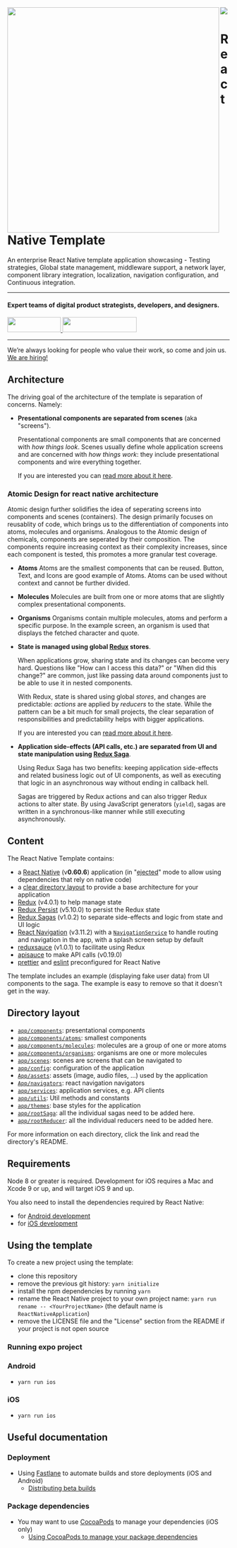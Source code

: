 <img align="left" src="https://github.com/wednesday-solutions/react-native-template/blob/master/react_native_template_github.svg" width="480" height="510" />

<div>
  <a href="https://www.wednesday.is?utm_source=gthb&utm_medium=repo&utm_campaign=serverless" align="left" style="margin-left: 0;">
    <img src="https://uploads-ssl.webflow.com/5ee36ce1473112550f1e1739/5f5879492fafecdb3e5b0e75_wednesday_logo.svg">
  </a>
  <p>
    <h1 align="left">React Native Template
    </h1>
  </p>

  <p>
An enterprise React Native template application showcasing - Testing strategies, Global state management, middleware support, a network layer, component library integration, localization, navigation configuration, and Continuous integration.
  </p>

---

  <p>
    <h4>
      Expert teams of digital product strategists, developers, and designers.
    </h4>
  </p>

  <div>
    <a href="https://www.wednesday.is/contact-us?utm_source=gthb&utm_medium=repo&utm_campaign=serverless" target="_blank">
      <img src="https://uploads-ssl.webflow.com/5ee36ce1473112550f1e1739/5f6ae88b9005f9ed382fb2a5_button_get_in_touch.svg" width="121" height="34">
    </a>
    <a href="https://github.com/wednesday-solutions/" target="_blank">
      <img src="https://uploads-ssl.webflow.com/5ee36ce1473112550f1e1739/5f6ae88bb1958c3253756c39_button_follow_on_github.svg" width="168" height="34">
    </a>
  </div>

---

<span>We’re always looking for people who value their work, so come and join us. <a href="https://www.wednesday.is/hiring">We are hiring!</a></span>

</div>

## Architecture

The driving goal of the architecture of the template is separation of concerns. Namely:

-   **Presentational components are separated from scenes** (aka "screens").

    Presentational components are small components that are concerned with _how things look_. Scenes usually define whole application screens and are concerned with _how things work_: they include presentational components and wire everything together.

    If you are interested you can [read more about it here](https://medium.com/@dan_abramov/smart-and-dumb-components-7ca2f9a7c7d0).

### Atomic Design for react native architecture

Atomic design further solidifies the idea of seperating screens into components and scenes (containers). The design primarily focuses on reusablity of code, which brings us to the differentiation of components into atoms, molecules and organisms. Analogous to the Atomic design of chemicals, components are seperated by their composition. The components require increasing context as their complexity increases, since each component is tested, this promotes a more granular test coverage.

-   **Atoms**
    Atoms are the smallest components that can be reused. Button, Text, and Icons are good example of Atoms. Atoms can be used without context and cannot be further divided.

-   **Molecules**
    Molecules are built from one or more atoms that are slightly complex presentational components.

-   **Organisms**
    Organisms contain multiple molecules, atoms and perform a specific purpose. In the example screen, an organism is used that displays the fetched character and quote.

-   **State is managed using global [Redux](https://redux.js.org/) stores**.

    When applications grow, sharing state and its changes can become very hard. Questions like "How can I access this data?" or "When did this change?" are common, just like passing data around components just to be able to use it in nested components.

    With Redux, state is shared using global _stores_, and changes are predictable: _actions_ are applied by _reducers_ to the state. While the pattern can be a bit much for small projects, the clear separation of responsibilities and predictability helps with bigger applications.

    If you are interested you can [read more about it here](https://redux.js.org/introduction/motivation).

-   **Application side-effects (API calls, etc.) are separated from UI and state manipulation using [Redux Saga](https://redux-saga.js.org/)**.

    Using Redux Saga has two benefits: keeping application side-effects and related business logic out of UI components, as well as executing that logic in an asynchronous way without ending in callback hell.

    Sagas are triggered by Redux actions and can also trigger Redux actions to alter state. By using JavaScript generators (`yield`), sagas are written in a synchronous-like manner while still executing asynchronously.

## Content

The React Native Template contains:

-   a [React Native](https://facebook.github.io/react-native/) (v**0.60.6**) application (in "[ejected](https://github.com/react-community/create-react-native-app/blob/master/EJECTING.md)" mode to allow using dependencies that rely on native code)
-   a [clear directory layout](#directory-layout) to provide a base architecture for your application
-   [Redux](https://redux.js.org/) (v4.0.1) to help manage state
-   [Redux Persist](https://github.com/rt2zz/redux-persist) (v5.10.0) to persist the Redux state
-   [Redux Sagas](https://redux-saga.js.org) (v1.0.2) to separate side-effects and logic from state and UI logic
-   [React Navigation](https://reactnavigation.org/) (v3.11.2) with a [`NavigationService`](app/services/NavigationService.js) to handle routing and navigation in the app, with a splash screen setup by default
-   [reduxsauce](https://github.com/infinitered/reduxsauce) (v1.0.1) to facilitate using Redux
-   [apisauce](https://github.com/infinitered/apisauce/) to make API calls (v0.19.0)
-   [prettier](https://prettier.io/) and [eslint](https://eslint.org/) preconfigured for React Native

The template includes an example (displaying fake user data) from UI components to the saga. The example is easy to remove so that it doesn't get in the way.

## Directory layout

-   [`app/components`](app/components): presentational components
-   [`app/components/atoms`](app/components/atoms): smallest components
-   [`app/components/molecules`](app/components/molecules): molecules are a group of one or more atoms
-   [`app/components/organisms`](app/components/organisms): organisms are one or more molecules
-   [`app/scenes`](app/components/scenes): scenes are screens that can be navigated to
-   [`app/config`](app/config): configuration of the application
-   [`App/assets`](App/Assets): assets (image, audio files, ...) used by the application
-   [`App/navigators`](App/navigators): react navigation navigators
-   [`app/services`](app/services): application services, e.g. API clients
-   [`app/utils`](app/utils): Util methods and constants
-   [`app/themes`](app/themes): base styles for the application
-   [`app/rootSaga`](app/rootSaga): all the individual sagas need to be added here.
-   [`app/rootReducer`](app/rootReducer): all the individual reducers need to be added here.

For more information on each directory, click the link and read the directory's README.

## Requirements

Node 8 or greater is required. Development for iOS requires a Mac and Xcode 9 or up, and will target iOS 9 and up.

You also need to install the dependencies required by React Native:

-   for [Android development](https://facebook.github.io/react-native/docs/getting-started.html#installing-dependencies-3)
-   for [iOS development](https://facebook.github.io/react-native/docs/getting-started.html#installing-dependencies)

## Using the template

To create a new project using the template:

-   clone this repository
-   remove the previous git history: `yarn initialize`
-   install the npm dependencies by running `yarn`
-   rename the React Native project to your own project name: `yarn run rename -- <YourProjectName>` (the default name is `ReactNativeApplication`)
-   remove the LICENSE file and the "License" section from the README if your project is not open source

### Running expo project

### Android

-   `yarn run ios`

### iOS

-   `yarn run ios`

## Useful documentation

### Deployment

-   Using [Fastlane](https://fastlane.tools/) to automate builds and store deployments (iOS and Android)
    -   [Distributing beta builds](docs/beta%20builds.md)

### Package dependencies

-   You may want to use [CocoaPods](https://cocoapods.org/) to manage your dependencies (iOS only)
    -   [Using CocoaPods to manage your package dependencies](docs/setup%20cocoapods.md)
